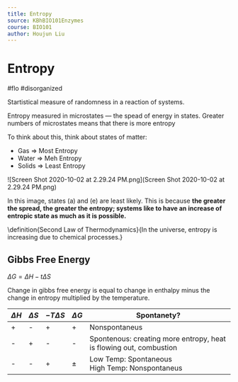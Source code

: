 ```yaml
---
title: Entropy
source: KBhBIO101Enzymes
course: BIO101
author: Houjun Liu
---
```


# Entropy

#flo #disorganized 	

Startistical measure of randomness in a reaction of systems. 

Entropy measured in microstates — the spead of energy in states. Greater numbers of microstates means that there is more entropy

To think about this, think about states of matter:

- Gas => Most Entropy
- Water => Meh Entropy
- Solids => Least Entropy

![Screen Shot 2020-10-02 at 2.29.24 PM.png](Screen Shot 2020-10-02 at 2.29.24 PM.png)

In this image, states (a) and (e) are least likely. This is because **the greater the spread, the greater the entropy; systems like to have an increase of entropic state as much as it is possible.**

\definition{Second Law of Thermodynamics}{In the universe, entropy is increasing due to chemical processes.}

## Gibbs Free Energy

$\Delta G = \Delta H - t \Delta S$

Change in gibbs free energy is equal to change in enthalpy minus the change in entropy multiplied by the temperature.

| $\Delta H$ | $\Delta S$ | $-T \Delta S$ | $\Delta G$ | Spontanety? |
| --- | --- | --- | --- | --- |
| + | - | + | + | Nonspontaneus |
| - | + | - | - | Spontenous: creating more entropy, heat is flowing out, combustion |
| - | - | + | $\pm$ | Low Temp: Spontaneous <br /> High Temp: Nonspontaneus |
